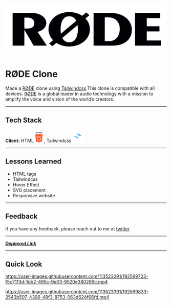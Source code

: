 
![rode](/images/rode-logo.png)
# RØDE Clone 

Made a [RØDE](https://rode.com/en) clone using [Tailwindcss](https://tailwindcss.com/).This clone is compatible with all devices. [RØDE](https://rode.com/en) is a global leader in audio technology with a mission to amplify the voice and vision of the world’s creators.
***
## Tech Stack

**Client:** HTML![html Img](/Images/html.png), Tailwindcss![tailwind img](/Images/tailwind.png)

***


## Lessons Learned

- HTML tags
- Tailwindcss
- Hover Effect
- SVG placement
- Responsive website
***
## Feedback

If you have any feedback, please reach out to me at [twitter](https://twitter.com/codewithchetan)
***
***[Deployed Link](https://rode-clone-by-chetan-dighole.netlify.app/)***
***
## Quick Look


https://user-images.githubusercontent.com/113523391/192599723-f5c7113d-1db2-495c-9e03-9520e380269c.mp4



https://user-images.githubusercontent.com/113523391/192599833-2543b507-4396-48f3-8753-063d624f66fd.mp4

